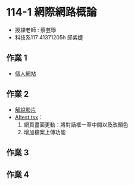 # 114-1 網際網路概論
- 授課老師 : 蔡芸琤
- 科技系117 41371205h 邱紫婕

## 作業 1
- [個人網站](https://amy-chiou-hub.github.io/amy/)

## 作業 2
- [解說影片](https://youtu.be/uMUiSdXXv58)
- [AItest.tsx](https://github.com/amy-chiou-hub/amy/blob/main/AItest.tsx)：
    1. 網頁畫面更動：將對話框一至中間以及改顏色
    2. 增加檔案上傳功能
## 作業 3

## 作業 4
